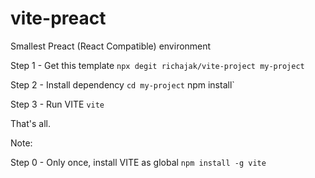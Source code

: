 # vite-preact

Smallest Preact (React Compatible) environment

Step 1 - Get this template
`npx degit richajak/vite-project my-project`

Step 2 - Install dependency
`cd my-project`
npm install`

Step 3 - Run VITE
`vite`

That's all.

Note: 

Step 0 - Only once, install VITE as global
`npm install -g vite`

